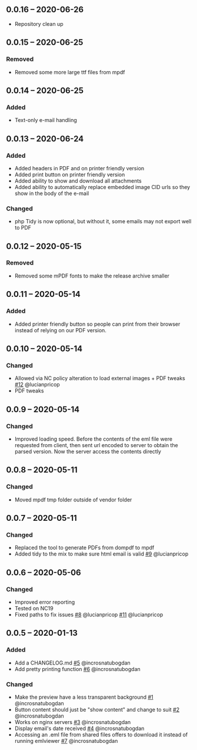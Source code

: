## 0.0.16 – 2020-06-26
- Repository clean up

## 0.0.15 – 2020-06-25
### Removed
- Removed some more large ttf files from mpdf

## 0.0.14 – 2020-06-25
### Added
- Text-only e-mail handling

## 0.0.13 – 2020-06-24
### Added
- Added headers in PDF and on printer friendly version
- Added print button on printer friendly version
- Added ability to show and download all attachments
- Added ability to automatically replace embedded image CID urls so they show in the body of the e-mail
### Changed
- php Tidy is now optional, but without it, some emails may not export well to PDF

## 0.0.12 – 2020-05-15
### Removed
- Removed some mPDF fonts to make the release archive smaller

## 0.0.11 – 2020-05-14
### Added
- Added printer friendly button so people can print from their browser instead of
relying on our PDF version.

## 0.0.10 – 2020-05-14
### Changed
- Allowed via NC policy alteration to load external images + PDF tweaks 
  [#12](https://github.com/newroco/emlviewer/issues/12) @lucianpricop
- PDF tweaks

## 0.0.9 – 2020-05-14
### Changed
- Improved loading speed. Before the contents of the eml file were requested 
from client, then sent url encoded to server to obtain the parsed version. Now
the server access the contents directly 
    
## 0.0.8 – 2020-05-11
### Changed
- Moved mpdf tmp folder outside of vendor folder
  
## 0.0.7 – 2020-05-11
### Changed
- Replaced the tool to generate PDFs from dompdf to mpdf
- Added tidy to the mix to make sure html email is valid
  [#9](https://github.com/newroco/emlviewer/issues/9) @lucianpricop
  
## 0.0.6 – 2020-05-06
### Changed
- Improved error reporting
- Tested on NC19
- Fixed paths to fix issues
  [#8](https://github.com/newroco/emlviewer/issues/8) @lucianpricop
  [#11](https://github.com/newroco/emlviewer/issues/11) @lucianpricop
  
## 0.0.5 – 2020-01-13
### Added
- Add a CHANGELOG.md
  [#5](https://github.com/newroco/emlviewer/issues/5) @incrosnatubogdan
- Add pretty printing function
  [#6](https://github.com/newroco/emlviewer/issues/6) @incrosnatubogdan

### Changed
- Make the preview have a less transparent background
  [#1](https://github.com/newroco/emlviewer/issues/1) @incrosnatubogdan
- Button content should just be "show content" and change to suit
  [#2](https://github.com/newroco/emlviewer/issues/2) @incrosnatubogdan
- Works on nginx servers
  [#3](https://github.com/newroco/emlviewer/issues/3) @incrosnatubogdan
- Display email's date received
  [#4](https://github.com/newroco/emlviewer/issues/4) @incrosnatubogdan
- Accessing an .eml file from shared files offers to download it instead of running emlviewer
  [#7](https://github.com/newroco/emlviewer/issues/7) @incrosnatubogdan